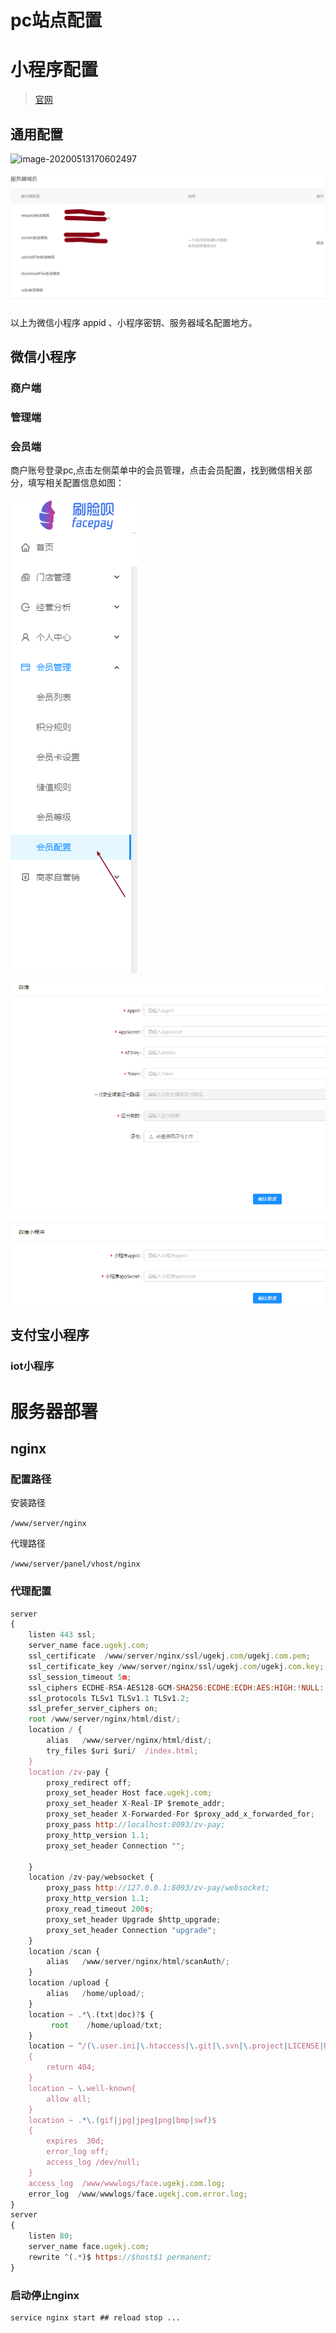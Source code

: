 # pc站点配置



# 小程序配置

> [官网](https://mp.weixin.qq.com/)

## 通用配置

 ![image-20200513170602497](K:\Project\sourceTree\docs\docs\static\image-20200513170602497.png)



![image-20200513171004649](.\static\image-20200513171004649.png)

以上为微信小程序 appid 、小程序密钥、服务器域名配置地方。 

## 微信小程序

### 商户端

### 管理端

### 会员端

商户账号登录pc,点击左侧菜单中的会员管理，点击会员配置，找到微信相关部分，填写相关配置信息如图：

![image-20200513171724376](./static\image-20200513171724376.png)

![image-20200513172048464](.\static\image-20200513172048464.png)

## 支付宝小程序

### iot小程序

# 服务器部署

## nginx

### 配置路径

安装路径

`/www/server/nginx`

代理路径 

`/www/server/panel/vhost/nginx`

### 代理配置

```js
server 
{
	listen 443 ssl;
	server_name face.ugekj.com; 
	ssl_certificate  /www/server/nginx/ssl/ugekj.com/ugekj.com.pem;
	ssl_certificate_key /www/server/nginx/ssl/ugekj.com/ugekj.com.key;
	ssl_session_timeout 5m;
	ssl_ciphers ECDHE-RSA-AES128-GCM-SHA256:ECDHE:ECDH:AES:HIGH:!NULL:!aNULL:!MD5:!ADH:!RC4;
	ssl_protocols TLSv1 TLSv1.1 TLSv1.2;
	ssl_prefer_server_ciphers on;
    root /www/server/nginx/html/dist/;
    location / {
        alias   /www/server/nginx/html/dist/;
        try_files $uri $uri/  /index.html;
    } 
    location /zv-pay {
        proxy_redirect off;
        proxy_set_header Host face.ugekj.com;
        proxy_set_header X-Real-IP $remote_addr;
        proxy_set_header X-Forwarded-For $proxy_add_x_forwarded_for;
        proxy_pass http://localhost:8093/zv-pay;
        proxy_http_version 1.1;
        proxy_set_header Connection "";  

    }
    location /zv-pay/websocket {
        proxy_pass http://127.0.0.1:8093/zv-pay/websocket;
        proxy_http_version 1.1;
        proxy_read_timeout 200s;
        proxy_set_header Upgrade $http_upgrade;
        proxy_set_header Connection "upgrade";
    }
    location /scan {
        alias   /www/server/nginx/html/scanAuth/;
    }
    location /upload {
        alias   /home/upload/;
    }
    location ~ .*\.(txt|doc)?$ {
   		 root    /home/upload/txt;
	} 
    location ~ ^/(\.user.ini|\.htaccess|\.git|\.svn|\.project|LICENSE|README.md)
    {
        return 404;
    }
    location ~ \.well-known{
        allow all;
    } 
    location ~ .*\.(gif|jpg|jpeg|png|bmp|swf)$
    {  
        expires  30d;
        error_log off;
        access_log /dev/null; 
    }  
    access_log  /www/wwwlogs/face.ugekj.com.log;
    error_log  /www/wwwlogs/face.ugekj.com.error.log;
}
server 
{
	listen 80;
	server_name face.ugekj.com;
	rewrite ^(.*)$ https://$host$1 permanent;
}
```

### 启动停止nginx

```
service nginx start ## reload stop ...
```









 

